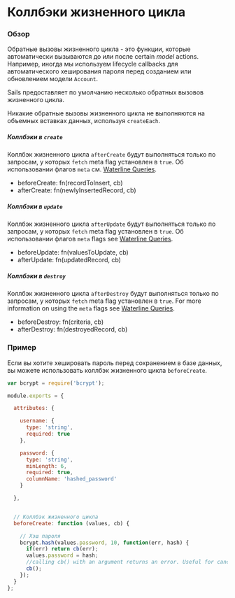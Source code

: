 # Коллбэки жизненного цикла

### Обзор

Обратные вызовы жизненного цикла - это функции, которые автоматически вызываются до или после certain _model_ actions. Например, иногда мы используем lifecycle callbacks для автоматического хеширования пароля перед созданием или обновлением модели `Account`.

Sails предоставляет по умолчанию несколько обратных вызовов жизненного цикла.

Никакие обратные вызовы жизненного цикла не выполняются на объемных вставках данных, используя `createEach`.


##### Коллбэки в `create`

Коллбэк жизненного цикла `afterCreate` будут выполняться только по запросам, у которых `fetch` meta flag установлен в `true`. Об использовании флагов `meta` см. [Waterline Queries](http://sailsjs.com/documentation/reference/waterline-orm/queries/meta).

  - beforeCreate: fn(recordToInsert, cb)
  - afterCreate: fn(newlyInsertedRecord, cb)

##### Коллбэки в `update`

Коллбэк жизненного цикла `afterUpdate` будут выполняться только по запросам, у которых `fetch` meta flag установлен в `true`. Об использовании флагов `meta` flags see [Waterline Queries](http://sailsjs.com/documentation/reference/waterline-orm/queries/meta).

  - beforeUpdate: fn(valuesToUpdate, cb)
  - afterUpdate: fn(updatedRecord, cb)

##### Коллбэки в `destroy`

Коллбэк жизненного цикла `afterDestroy` будут выполняться только по запросам, у которых `fetch` meta flag установлен в `true`. For more information on using the `meta` flags see [Waterline Queries](http://sailsjs.com/documentation/reference/waterline-orm/queries/meta).

  - beforeDestroy: fn(criteria, cb)
  - afterDestroy: fn(destroyedRecord, cb)


### Пример

Если вы хотите хешировать пароль перед сохранением в базе данных, вы можете использовать коллбэк жизненного цикла `beforeCreate`.

```javascript
var bcrypt = require('bcrypt');

module.exports = {

  attributes: {

    username: {
      type: 'string',
      required: true
    },

    password: {
      type: 'string',
      minLength: 6,
      required: true,
      columnName: 'hashed_password'
    }

  },


  // Коллбэк жизненного цикла
  beforeCreate: function (values, cb) {

    // Хэш пароля
    bcrypt.hash(values.password, 10, function(err, hash) {
      if(err) return cb(err);
      values.password = hash;
      //calling cb() with an argument returns an error. Useful for canceling the entire operation if some criteria fails.
      cb();
    });
  }
};
```



<docmeta name="displayName" value="Lifecycle callbacks">
